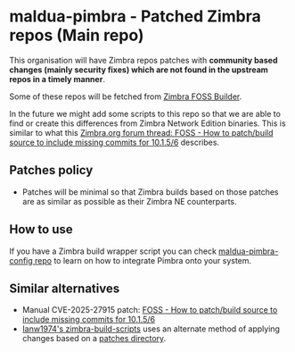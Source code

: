 # maldua-pimbra - Patched Zimbra repos (Main repo)

This organisation will have Zimbra repos patches with **community based changes (mainly security fixes) which are not found in the upstream repos in a timely manner**.

Some of these repos will be fetched from [Zimbra FOSS Builder](https://github.com/maldua/zimbra-foss-builder).

In the future we might add some scripts to this repo so that we are able to find or create this differences from Zimbra Network Edition binaries.
This is similar to what this [Zimbra.org forum thread: FOSS - How to patch/build source to include missing commits for 10.1.5/6](https://forums.zimbra.org/viewtopic.php?t=73348) describes.

## Patches policy

- Patches will be minimal so that Zimbra builds based on those patches are as similar as possible as their Zimbra NE counterparts.

## How to use

If you have a Zimbra build wrapper script you can check [maldua-pimbra-config repo](https://github.com/maldua-pimbra/maldua-pimbra-config/) to learn on how to integrate Pimbra onto your system.

## Similar alternatives

- Manual CVE-2025-27915 patch: [FOSS - How to patch/build source to include missing commits for 10.1.5/6](https://forums.zimbra.org/viewtopic.php?t=73348)
- [Ianw1974's zimbra-build-scripts](https://github.com/ianw1974/zimbra-build-scripts) uses an alternate method of applying changes based on a [patches directory](https://github.com/ianw1974/zimbra-build-scripts/tree/558ae8cdcf97ff2e1cad277e1c9484a6d2c8d8fe/patches).
